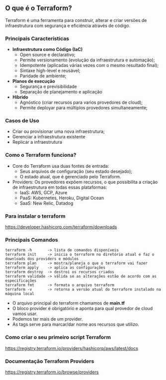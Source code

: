 ## O que é o Terraform?

Terraform é uma ferramenta para construir, alterar e criar versões de infraestrutura com segurança e eficiência através de código.

### Principais Características 

- **Infraestrutura como Código (IaC)**
    - Open source e declarativo;
    - Permite versionamento (evolução da infraestrutura e automação);
    - Idempotente (aplicadas várias vezes com o mesmo resultado final);
    - Sintaxe high-level e reusável;
    - Paridade de ambiente;
- **Planos de execução**
    - Segurança e previsibilidade
    - Separação de planejamento e aplicação
- **Híbrido**
    - Agnóstico (criar recursos para varios provedores de cloud);
    - Permite deployar para múltiplos provedores simultaneamente;

### Casos de Uso

- Criar ou provisionar uma nova infraestrutura;
- Gerenciar a infraestrutura existente
- Replicar a infraestrutura

### Como o Terraform funciona?

- Core do Terraform usa duas fontes de entrada:
    - Seus arquivos de configuração (seu estado desejado);
    - O estado atual, que é gerenciado pelo Terraform.
- Providers: Os provedores expõem recursos, o que possibilita a criação de infraestrutura em todas essas plataformas:
    - IaaS: AWS, GCP, Azure
    - PaaS: Kubernetes, Heroku, Digital Ocean
    - SaaS: New Relic, Datadog

### Para instalar o terraform
https://developer.hashicorp.com/terraform/downloads

### Principais Comandos

```
terraform -h       -> lista de comandos disponíveis
terraform init     -> inicia o terraform no diretório atual e faz o downloads dos providers e módulos
terraform plan     -> mostra/planeja o que o terraform vai fazer
terraform apply    -> aplica as configurações
terraform destroy  -> destroi os recursos criados
terraform validade -> válida se as alterações estão de acordo com as especificações
terraform fmt      -> formata o arquivo terraform
terraform -v       -> retorna a versão atual do terraform instalado na máquina local
```

- O arquivo principal do terraform chamamos de **main.tf**
- O bloco provider é obrigatório e aponta para qual provedor de cloud vamos usar.
- Podemos ter mais de um provider. 
- As tags serve para marcar/dar nome aos recursos que utilizo.



### Como criar o seu primeiro script Terraform
https://registry.terraform.io/providers/hashicorp/aws/latest/docs

### Documentação Terraform Providers
https://registry.terraform.io/browse/providers

